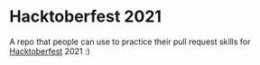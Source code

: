 # Hacktoberfest 2021
A repo that people can use to practice their pull request skills for [Hacktoberfest](https://hacktoberfest.digitalocean.com/) 2021 :)


